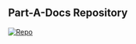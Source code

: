 ## Part-A-Docs Repository
[![Repo](https://img.shields.io/badge/GitHub-Part--A--Docs-blue?logo=github)](https://github.com/ozzy2438/Part-A-Docs)
